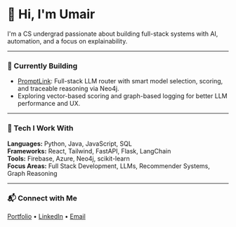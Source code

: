 # 👋 Hi, I'm Umair

I'm a CS undergrad passionate about building full-stack systems with AI, automation, and a focus on explainability.

---

### 🚀 Currently Building
- [PromptLink](https://promptlink.uarham.me/): Full-stack LLM router with smart model selection, scoring, and traceable reasoning via Neo4j.
- Exploring vector-based scoring and graph-based logging for better LLM performance and UX.

---

### 🧠 Tech I Work With
**Languages:** Python, Java, JavaScript, SQL  
**Frameworks:** React, Tailwind, FastAPI, Flask, LangChain  
**Tools:** Firebase, Azure, Neo4j, scikit-learn  
**Focus Areas:** Full Stack Development, LLMs, Recommender Systems, Graph Reasoning

---

### 📬 Connect with Me
[Portfolio](https://uarham.me) • [LinkedIn](https://linkedin.com/in/YOURNAME) • [Email](mailto:your@email.com)
